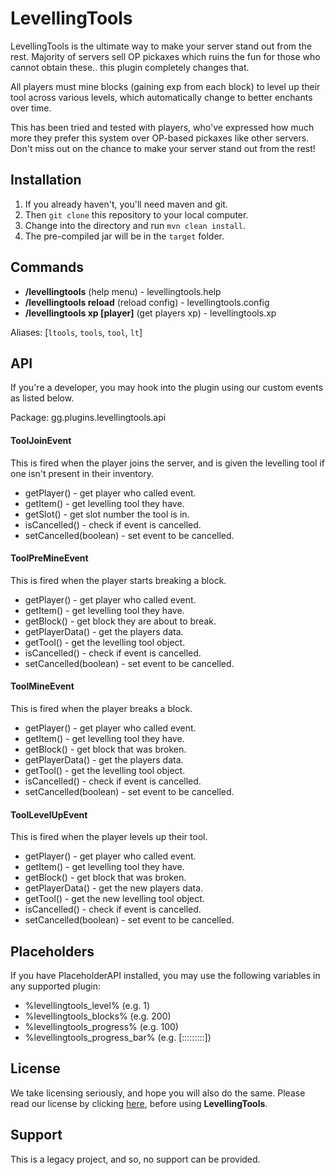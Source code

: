 # LevellingTools

LevellingTools is the ultimate way to make your server stand out from the rest. Majority of servers sell OP pickaxes which ruins the fun for those who cannot obtain these.. this plugin completely changes that.

All players must mine blocks (gaining exp from each block) to level up their tool across various levels, which automatically change to better enchants over time.

This has been tried and tested with players, who've expressed how much more they prefer this system over OP-based pickaxes like other servers. Don't miss out on the chance to make your server stand out from the rest!

## Installation
1. If you already haven't, you'll need maven and git.
2. Then `git clone` this repository to your local computer.
3. Change into the directory and run `mvn clean install`.
4. The pre-compiled jar will be in the `target` folder.

## Commands
* **/levellingtools** (help menu) - levellingtools.help
* **/levellingtools reload** (reload config) - levellingtools.config
* **/levellingtools xp [player]** (get players xp) - levellingtools.xp

Aliases: [`ltools`, `tools`, `tool`, `lt`]

## API
If you're a developer, you may hook into the plugin using our custom events as listed below.

Package: gg.plugins.levellingtools.api

#### ToolJoinEvent
This is fired when the player joins the server, and is given the levelling tool if one isn't present in their inventory.
* getPlayer() - get player who called event.
* getItem() - get levelling tool they have.
* getSlot() - get slot number the tool is in.
* isCancelled() - check if event is cancelled.
* setCancelled(boolean) - set event to be cancelled.

#### ToolPreMineEvent
This is fired when the player starts breaking a block.
* getPlayer() - get player who called event.
* getItem() - get levelling tool they have.
* getBlock() - get block they are about to break.
* getPlayerData() - get the players data.
* getTool() - get the levelling tool object.
* isCancelled() - check if event is cancelled.
* setCancelled(boolean) - set event to be cancelled.

#### ToolMineEvent
This is fired when the player breaks a block.
* getPlayer() - get player who called event.
* getItem() - get levelling tool they have.
* getBlock() - get block that was broken.
* getPlayerData() - get the players data.
* getTool() - get the levelling tool object.
* isCancelled() - check if event is cancelled.
* setCancelled(boolean) - set event to be cancelled.

#### ToolLevelUpEvent
This is fired when the player levels up their tool.
* getPlayer() - get player who called event.
* getItem() - get levelling tool they have.
* getBlock() - get block that was broken.
* getPlayerData() - get the new players data.
* getTool() - get the new levelling tool object.
* isCancelled() - check if event is cancelled.
* setCancelled(boolean) - set event to be cancelled.

## Placeholders

If you have PlaceholderAPI installed, you may use the following variables in any supported plugin:
* %levellingtools_level% (e.g. 1)
* %levellingtools_blocks% (e.g. 200)
* %levellingtools_progress% (e.g. 100)
* %levellingtools_progress_bar% (e.g. [:::::::::])

## License

We take licensing seriously, and hope you will also do the same. Please read our license by clicking [here](https://github.com/heychazza/levelling-tools/blob/master/LICENSE), before using **LevellingTools**.

## Support

This is a legacy project, and so, no support can be provided.
